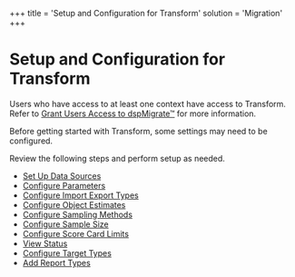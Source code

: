 +++
title = 'Setup and Configuration for Transform'
solution = 'Migration'
+++

# Setup and Configuration for Transform

Users who have access to at least one context have access to Transform.
Refer to [Grant Users Access to
dspMigrate™](../../dspMigrate/Set_Up_Security_for_dspMigrate) for
more information.

Before getting started with Transform, some settings may need to be
configured.

Review the following steps and perform setup as needed.

  - [Set Up Data
    Sources](../../../Platform/Sys_Admin/Use_Cases/Set_up_Data_Sources_for_Transform_in_System_Administration)
  - [Configure Parameters](Configure_Parameters)
  - [Configure Import Export Types](Configure_Import_Export_Types)
  - [Configure Object Estimates](Configure_Object_Estimates)
  - [Configure Sampling Methods](Configure_Sampling_Methods)
  - [Configure Sample Size](Configure_Sample_Size)
  - [Configure Score Card Limits](Configure_Score_Card_Limits)
  - [View Status](View_Status)
  - [Configure Target Types](Configure_Target_Types)
  - [Add Report Types](Add_Report_Types)
